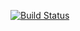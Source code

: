 [![Build Status](https://travis-ci.org/BMasinde/test-test-package.svg?branch=master)](https://travis-ci.org/BMasinde/test-test-package)